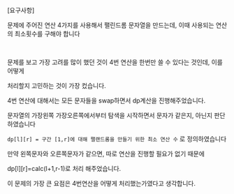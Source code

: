 [요구사항]

문제에 주어진 연산 4가지를 사용해서 팰린드롬 문자열을 만드는데, 이때 사용되는 연산의 최소횟수를 구해야 합니다


<br/>

문제를 보고 가장 고려를 많이 했던 것이 4번 연산을 한번만 쓸 수 있다는 것인데, 이를 어떻게 

처리할지 고민하는 것이 가장 컸습니다. 

4번 연산에 대해서는 모든 문자들을 swap하면서 dp계산을 진행해주었습니다.


문자열의 가장왼쪽 가장오른쪽에서부터 탐색을 시작하면서 문자가 같은지, 아닌지 판단하였습니다

`dp[l][r] = 구간 [1,r]에 대해 팰랜드롬을 만들기 위한 최소 연산 수` 로 정의하였습니다

만약 왼쪽문자와 오른쪽문자가 같으면, 따로 연산을 진행할 필요가 없기 때문에

dp[l][r]=calc(l+1,r-1)로 처리 해주었습니다.


이 문제의 가장 큰 요점은 4번연산을 어떻게 처리했는가였다고 생각합니다.